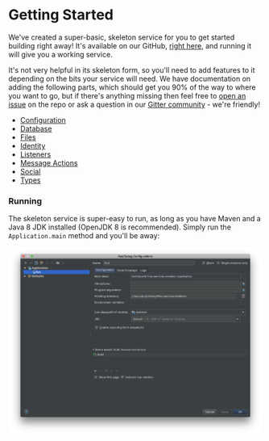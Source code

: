 Getting Started
===============

We've created a super-basic, skeleton service for you to get started building right away! It's available on our GitHub, [right here](https://github.com/manywho/service-skeleton), and running it will give you a working service.

It's not very helpful in its skeleton form, so you'll need to add features to it depending on the bits your service will need. We have documentation on adding the following parts, which should get you 90% of the way to where you want to go, but if there's anything missing then feel free to [open an issue](https://github.com/manywho/sdk-java/issues/new) on the repo or ask a question in our [Gitter community](https://gitter.im/manywho/sdk-java) - we're friendly!

* [Configuration](features/configuration.md)
* [Database](features/database.md)
* [Files](features/files.md)
* [Identity](features/identity.md)
* [Listeners](features/listeners.md)
* [Message Actions](features/message-actions.md)
* [Social](features/social.md)
* [Types](features/types.md)

### Running

The skeleton service is super-easy to run, as long as you have Maven and a Java 8 JDK installed (OpenJDK 8 is recommended). Simply run the `Application.main` method and you'll be away:

![Running in Intellij](images/skeleton-running-intellij.png)
